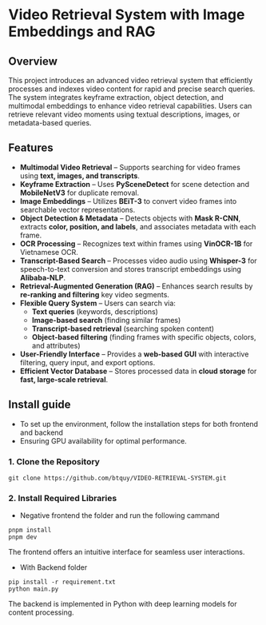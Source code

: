 # Video Retrieval System with Image Embeddings and RAG

## Overview
This project introduces an advanced video retrieval system that efficiently processes and indexes video content for rapid and precise search queries. The system integrates keyframe extraction, object detection, and multimodal embeddings to enhance video retrieval capabilities. Users can retrieve relevant video moments using textual descriptions, images, or metadata-based queries. 

## Features
- **Multimodal Video Retrieval** – Supports searching for video frames using **text, images, and transcripts**.  
- **Keyframe Extraction** – Uses **PySceneDetect** for scene detection and **MobileNetV3** for duplicate removal.  
- **Image Embeddings** – Utilizes **BEiT-3** to convert video frames into searchable vector representations.  
- **Object Detection & Metadata** – Detects objects with **Mask R-CNN**, extracts **color, position, and labels**, and associates metadata with each frame.  
- **OCR Processing** – Recognizes text within frames using **VinOCR-1B** for Vietnamese OCR.  
- **Transcript-Based Search** – Processes video audio using **Whisper-3** for speech-to-text conversion and stores transcript embeddings using **Alibaba-NLP**.  
- **Retrieval-Augmented Generation (RAG)** – Enhances search results by **re-ranking and filtering** key video segments.  
- **Flexible Query System** – Users can search via:  
   - **Text queries** (keywords, descriptions)  
   - **Image-based search** (finding similar frames)  
   - **Transcript-based retrieval** (searching spoken content)  
   - **Object-based filtering** (finding frames with specific objects, colors, and attributes)  
- **User-Friendly Interface** – Provides a **web-based GUI** with interactive filtering, query input, and export options.  
- **Efficient Vector Database** – Stores processed data in **cloud storage** for **fast, large-scale retrieval**.  

## Install guide
- To set up the environment, follow the installation steps for both frontend and backend 
- Ensuring GPU availability for optimal performance.
 ### 1. Clone the Repository
``` 
git clone https://github.com/btquy/VIDEO-RETRIEVAL-SYSTEM.git
```
### 2. Install Required Libraries
- Negative frontend the folder and run the following cammand
```
pnpm install
pnpm dev
```
The frontend offers an intuitive interface for seamless user interactions. 
- With Backend folder
```
pip install -r requirement.txt
python main.py
```
The backend is implemented in Python with deep learning models for content processing. 


